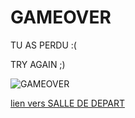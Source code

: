 # GAMEOVER

TU AS PERDU :(

TRY AGAIN ;) 

![GAMEOVER](https://media.istockphoto.com/vectors/game-over-neon-text-vector-game-over-neon-sign-gaming-design-template-vector-id1137294990?k=6&m=1137294990&s=612x612&w=0&h=2icr9n6oz55mexr9j4MpX37Nr9Zq5dajZrF8nyXDZys=)


[lien vers SALLE DE DEPART](index.md)
